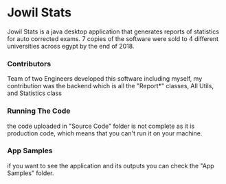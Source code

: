 # Jowil Stats
Jowil Stats is a java desktop application that generates reports of statistics for auto corrected exams. 
7 copies of the software were sold to 4 different universities across egypt by the end of 2018. 

### Contributors 
Team of two Engineers developed this software including myself, my contribution was the backend which is all the "Report*" classes, All Utils, and Statistics class 

### Running The Code 
the code uploaded in "Source Code" folder is not complete as it is production code, which means that you can't run it on your machine. 

### App Samples 
if you want to see the application and its outputs you can check the "App Samples" folder. 



